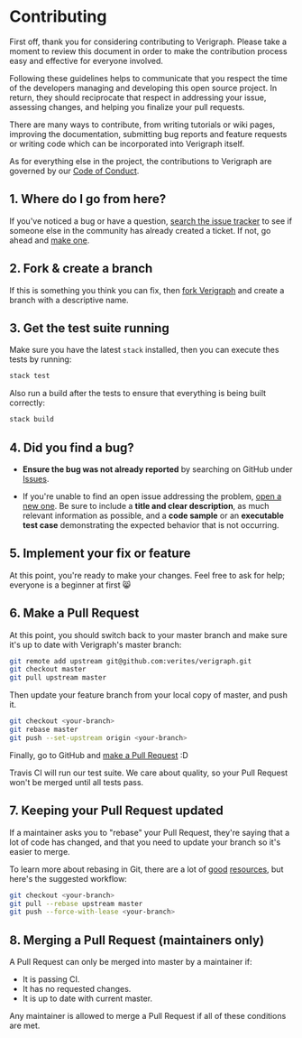 # Contributing

First off, thank you for considering contributing to Verigraph. Please take a
moment to review this document in order to make the contribution process easy
and effective for everyone involved.

Following these guidelines helps to communicate that you respect the time of the
developers managing and developing this open source project. In return, they
should reciprocate that respect in addressing your issue, assessing changes, and
helping you finalize your pull requests.

There are many ways to contribute, from writing tutorials or wiki pages,
improving the documentation, submitting bug reports and feature requests or
writing code which can be incorporated into Verigraph itself.

As for everything else in the project, the contributions to Verigraph are
governed by our [Code of Conduct](CODE_OF_CONDUCT.md).

## 1. Where do I go from here?

If you've noticed a bug or have a question, 
[search the issue tracker](https://github.com/Verites/verigraph/issues?q=something) to see if
someone else in the community has already created a ticket. If not, go ahead and
[make one](https://github.com/Verites/verigraph/issues/new).

## 2. Fork & create a branch

If this is something you think you can fix, then
[fork Verigraph](https://help.github.com/articles/fork-a-repo)
and create a branch with a descriptive name.

## 3. Get the test suite running

Make sure you have the latest `stack` installed, then you can execute thes tests
by running:

```sh
stack test
```

Also run a build after the tests to ensure that everything is being built
correctly:

```sh
stack build
```

## 4. Did you find a bug?


* **Ensure the bug was not already reported** by searching on GitHub under
[Issues](https://github.com/Verites/verigraph/issues).


* If you're unable to find an open issue addressing the problem,
[open a new one](https://github.com/Verites/verigraph/issues/new).
Be sure to include a **title and clear description**, as much relevant
information as possible,
and a **code sample** or an **executable test case** demonstrating the expected
behavior that is not occurring.


## 5. Implement your fix or feature

At this point, you're ready to make your changes. Feel free to ask for help;
everyone is a beginner at first :smile_cat:

## 6. Make a Pull Request

At this point, you should switch back to your master branch and make sure it's
up to date with Verigraph's master branch:

```sh
git remote add upstream git@github.com:verites/verigraph.git
git checkout master
git pull upstream master
```

Then update your feature branch from your local copy of master, and push it.

```sh
git checkout <your-branch>
git rebase master
git push --set-upstream origin <your-branch>
```

Finally, go to GitHub and
[make a Pull Request](https://help.github.com/articles/creating-a-pull-request)
:D

Travis CI will run our test suite. We care about quality, so your Pull Request
won't be merged until all tests pass.

## 7. Keeping your Pull Request updated

If a maintainer asks you to "rebase" your Pull Request, they're saying that a
lot of code has changed, and that you need to update your branch so it's easier
to merge.

To learn more about rebasing in Git, there are a lot of
[good](http://git-scm.com/book/en/Git-Branching-Rebasing)
[resources](https://help.github.com/articles/interactive-rebase),
but here's the suggested workflow:

```sh
git checkout <your-branch>
git pull --rebase upstream master
git push --force-with-lease <your-branch>
```

## 8. Merging a Pull Request (maintainers only)

A Pull Request can only be merged into master by a maintainer if:

* It is passing CI.
* It has no requested changes.
* It is up to date with current master.

Any maintainer is allowed to merge a Pull Request if all of these conditions are
met.
